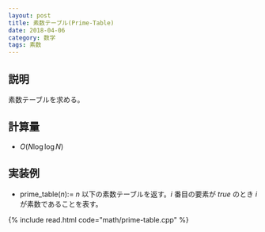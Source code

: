 ```yaml
---
layout: post
title: 素数テーブル(Prime-Table)
date: 2018-04-06
category: 数学
tags: 素数
---
```


## 説明
素数テーブルを求める。

## 計算量
* $O(N \log \log N)$

## 実装例

* prime_table($n$):= $n$ 以下の素数テーブルを返す。$i$ 番目の要素が $true$ のとき $i$ が素数であることを表す。

{% include read.html  code="math/prime-table.cpp" %}
